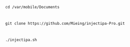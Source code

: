 ```
cd /var/mobile/Documents
```
#
```
git clone https://github.com/Mieing/injectipa-Pro.git
```
#
```
./injectipa.sh
```
